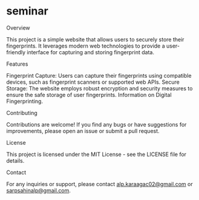 # seminar
Overview

This project is a simple website that allows users to securely store their fingerprints. It leverages modern web technologies to provide a user-friendly interface for capturing and storing fingerprint data.

Features

Fingerprint Capture: Users can capture their fingerprints using compatible devices, such as fingerprint scanners or supported web APIs.
Secure Storage: The website employs robust encryption and security measures to ensure the safe storage of user fingerprints.
Information on Digital Fingerprinting.

Contributing

Contributions are welcome! If you find any bugs or have suggestions for improvements, please open an issue or submit a pull request.

License

This project is licensed under the MIT License - see the LICENSE file for details.

Contact

For any inquiries or support, please contact alp.karaagac02@gmail.com or sarpsahinalp@gmail.com.

